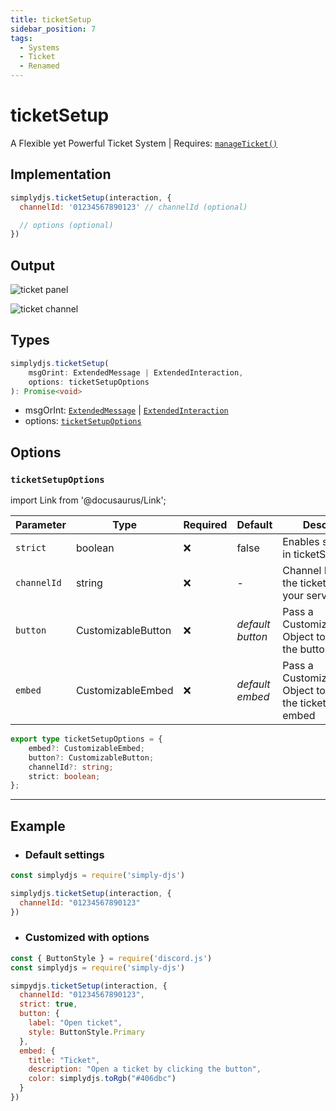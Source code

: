 ```yaml
---
title: ticketSetup
sidebar_position: 7
tags:
  - Systems
  - Ticket
  - Renamed
---
```


# ticketSetup

A Flexible yet Powerful Ticket System | Requires: [`manageTicket()`](/docs/handler/manageticket.md)

## Implementation

```js
simplydjs.ticketSetup(interaction, { 
  channelId: '01234567890123' // channelId (optional)

  // options (optional)
})
```

## Output

![ticket panel](https://i.postimg.cc/gjFnPJ5G/image.png)

![ticket channel](https://i.postimg.cc/qq44LCS6/image.png)

## Types
```ts
simplydjs.ticketSetup(
	msgOrint: ExtendedMessage | ExtendedInteraction,
	options: ticketSetupOptions
): Promise<void>
```

- msgOrInt: [`ExtendedMessage`](/docs/typedef/extendedmessage.md) | [`ExtendedInteraction`](/docs/typedef/extendedinteraction.md)
- options: [`ticketSetupOptions`](#ticketsetupoptions)


## Options

### `ticketSetupOptions`

import Link from '@docusaurus/Link';

| Parameter | Type | Required | Default    | Description |
| --------- | ----- | -------- | -------- | ---------- |
| `strict` | <Link to="https://developer.mozilla.org/en-US/docs/Web/JavaScript/Reference/Global_Objects/Boolean">boolean</Link>       | ❌ | false | Enables strict mode in ticketSetup |
| `channelId`       | <Link to="https://old.discordjs.dev/#/docs/discord.js/main/class/TextChannel?scrollTo=id">string</Link>  | ❌  | - | Channel Id to send the ticket panel in your server    |
| `button` | <Link to="/docs/typedef/customizablebutton.md">CustomizableButton</Link> | ❌        | _default button_  | Pass a CustomizableButton Object to customize the button  |
| `embed` | <Link to="/docs/typedef/customizableembed.md">CustomizableEmbed</Link>         | ❌        | _default embed_  | Pass a CustomizableEmbed Object to customize the ticket panel embed  |

```ts
export type ticketSetupOptions = {
	embed?: CustomizableEmbed;
	button?: CustomizableButton;
	channelId?: string;
	strict: boolean;
};
```

------------------------

## Example

- ### Default settings

```js title="ticketSetup.js"
const simplydjs = require('simply-djs')

simplydjs.ticketSetup(interaction, {
  channelId: "01234567890123" 
})
```

- ### Customized with options

```js title="ticketSetup.js"
const { ButtonStyle } = require('discord.js')
const simplydjs = require('simply-djs')

simpydjs.ticketSetup(interaction, {
  channelId: "01234567890123",
  strict: true,
  button: {
    label: "Open ticket",
    style: ButtonStyle.Primary
  },
  embed: {
    title: "Ticket",
    description: "Open a ticket by clicking the button",
    color: simplydjs.toRgb("#406dbc")
  }
})
```